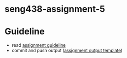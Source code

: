 # seng438-assignment-5

# Guideline
- read [assignment guideline](./Assignment5.md) 
- commit and push output ([assignment output template](./Assignment5-ReportTemplate.md))
